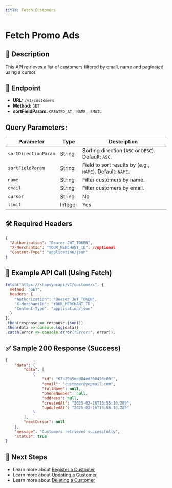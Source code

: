 ```yaml
---
title: Fetch Customers
---
```


# Fetch Promo Ads

## 📌 Description
This API retrieves a list of customers filtered by email, name and paginated using a cursor.

## 🔗 Endpoint
- **URL:** `/v1/customers`
- **Method:** `GET`
- **sortFieldParam:** `CREATED_AT, NAME, EMAIL`
## Query Parameters:

| Parameter            | Type   | Description |
|----------------------|--------|-------------|
| `sortDirectionParam` | String | Sorting direction (`ASC` or `DESC`). Default: `ASC`. |
| `sortFieldParam`     | String | Field to sort results by (e.g., `NAME`). Default: `NAME`. |
| `name`              | String | Filter customers by name. |
| `email`          | String | Filter customers by email. |
| `cursor`  | String | No       | The cursor for pagination.    (2025-02-11T18:21:53Z&)            |
| `limit`   | Integer| Yes      | The number of promo ads to retrieve (min: 1, max: 20). |

## 🛠️ Required Headers
```json
{
  "Authorization": "Bearer JWT_TOKEN", 
  "X-MerchantId": "YOUR_MERCHANT_ID", //optional
  "Content-Type": "application/json"
}
```

## 📡 Example API Call (Using Fetch)
```javascript
fetch("https://shopsyncapi/v1/customers", {
  method: "GET",
  headers: {
    "Authorization": "Bearer JWT_TOKEN",
    "X-MerchantId": "YOUR_MERCHANT_ID",
    "Content-Type": "application/json"
  }
})
.then(response => response.json())
.then(data => console.log(data))
.catch(error => console.error("Error:", error));
```

## ✅ Sample 200 Response (Success)
```json
{
    "data": {
        "data": [
            {
                "id": "67b20a5edd84ed390426c09f",
                "email": "customer@yopmail.com",
                "fullName": null,
                "phoneNumber": null,
                "address": null,
                "createdAt": "2025-02-16T16:55:10.289",
                "updatedAt": "2025-02-16T16:55:10.289"
            }
        ],
        "nextCursor": null
    },
    "message": "Customers retrieved successfully",
    "status": true
}
```


## 🔗 Next Steps
- Learn more about [Register a Customer](../authentication/customer-registration.md)
- Learn more about [Updating a Customer](./update-customer.md)
- Learn more about [Deleting a Customer](./delete-customer.md)

